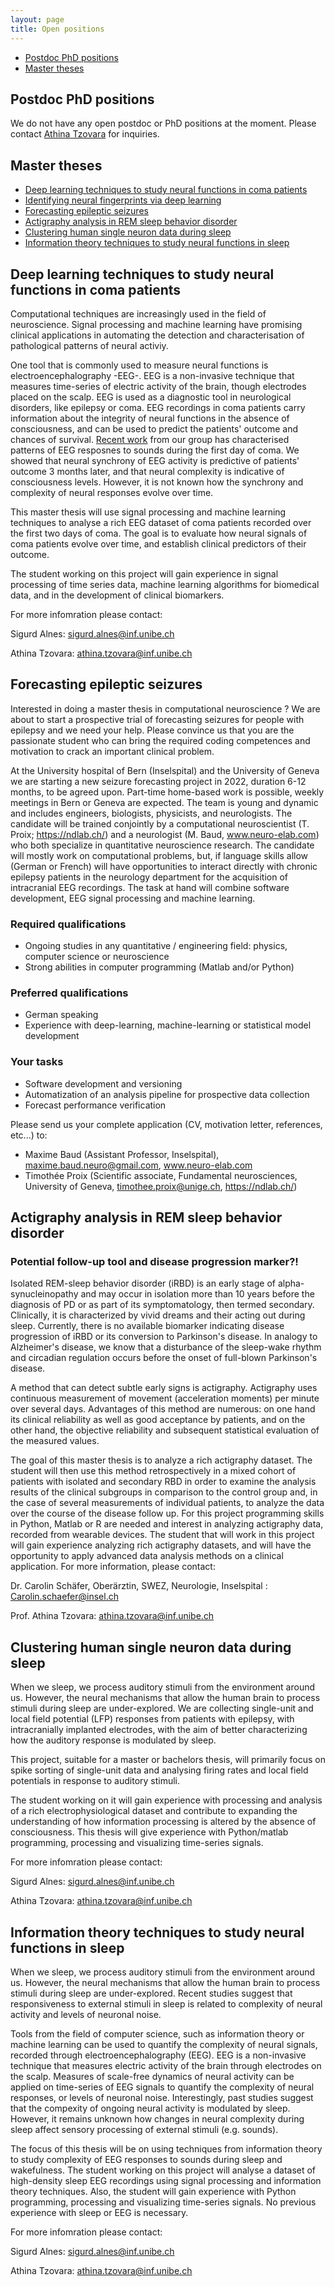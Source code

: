 ```yaml
---
layout: page
title: Open positions
---
```


* [Postdoc PhD positions](#postdoc-phd-positions)
* [Master theses](#master-theses) 
 
## Postdoc PhD positions
We do not have any open postdoc or PhD positions at the moment. Please contact [Athina Tzovara](athina.tzovara@inf.unibe.ch) for inquiries.


## Master theses

* [Deep learning techniques to study neural functions in coma patients](#deep-learning-techniques-to-study-neural-functions-in-coma-patients)
* [Identifying neural fingerprints via deep learning](#identifying-neural-fingerprints-via-deep-learning)
* [Forecasting epileptic seizures](#forecasting-epileptic-seizures)
* [Actigraphy analysis in REM sleep behavior disorder](#actigraphy-analysis-in-rem-sleep-behavior-disorder)
* [Clustering human single neuron data during sleep](#clustering-human-single-neuron-data-during-sleep)
* [Information theory techniques to study neural functions in sleep](#information-theory-techniques-to-study-neural-functions-in-sleep)

## Deep learning techniques to study neural functions in coma patients

Computational techniques are increasingly used in the field of neuroscience. Signal processing and machine learning have promising clinical applications in automating the detection and characterisation of pathological patterns of neural activiy.

One tool that is commonly used to measure neural functions is electroencephalography -EEG-. EEG is a non-invasive technique that measures time-series of electric activity of the brain, though electrodes placed on the scalp. EEG is used as a diagnostic tool in neurological disorders, like epilepsy or coma. EEG recordings in coma patients carry information about the integrity of neural functions in the absence of consciousness, and can be used to predict the patients' outcome and chances of survival. [Recent work](https://www.sciencedirect.com/science/article/pii/S1053811921009113) from our group has characterised patterns of EEG resposnes to sounds during the first day of coma. We showed that neural synchrony of EEG activity is predictive of patients' outcome 3 months later, and that neural complexity is indicative of consciousness levels. However, it is not known how the synchrony and complexity of neural responses evolve over time.

This master thesis will use signal processing and machine learning techniques to analyse a rich EEG dataset of coma patients recorded over the first two days of coma. The goal is to evaluate how neural signals of coma patients evolve over time, and establish clinical predictors of their outcome. 

The student working on this project will gain experience in signal processing of time series data, machine learning algorithms for biomedical data, and in the development of clinical biomarkers.

For more infomration please contact:

Sigurd Alnes: sigurd.alnes@inf.unibe.ch

Athina Tzovara: athina.tzovara@inf.unibe.ch


## Forecasting epileptic seizures
Interested in doing a master thesis in computational neuroscience ? We are about to start a prospective trial of forecasting seizures for people with epilepsy and we need your help. Please convince us that you are the passionate student who can bring the required coding competences and motivation to crack an important clinical problem.

At the University hospital of Bern (Inselspital) and the University of Geneva we are starting a new seizure forecasting project in 2022, duration 6-12 months, to be agreed upon. Part-time home-based work is possible, weekly meetings in Bern or Geneva are expected. The team is young and dynamic and includes engineers, biologists, physicists, and neurologists. The candidate will be trained conjointly by a computational neuroscientist (T. Proix; https://ndlab.ch/) and a neurologist (M. Baud, www.neuro-elab.com) who both specialize in quantitative neuroscience research. The candidate will mostly work on computational problems, but, if language skills allow (German or French) will have opportunities to interact directly with chronic epilepsy patients in the neurology department for the acquisition of intracranial EEG recordings. The task at hand will combine software development, EEG signal processing and machine learning.

### Required qualifications
* Ongoing studies in any quantitative / engineering field: physics, computer science or neuroscience
* Strong abilities in computer programming (Matlab and/or Python)

### Preferred qualifications
* German speaking
* Experience with deep-learning, machine-learning or statistical model development

### Your tasks
* Software development and versioning
* Automatization of an analysis pipeline for prospective data collection
* Forecast performance verification

Please send us your complete application (CV, motivation letter, references, etc...) to:
* Maxime Baud (Assistant Professor, Inselspital), maxime.baud.neuro@gmail.com,
www.neuro-elab.com
* Timothée Proix (Scientific associate, Fundamental neurosciences, University of
Geneva, timothee.proix@unige.ch, https://ndlab.ch/)

## Actigraphy analysis in REM sleep behavior disorder
### Potential follow-up tool and disease progression marker?!

Isolated REM-sleep behavior disorder (iRBD) is an early stage of alpha-synucleinopathy and may occur in isolation more than 10 years before the diagnosis of PD or as part of its symptomatology, then termed secondary. Clinically, it is characterized by vivid dreams and their acting out during sleep. Currently, there is no available biomarker indicating disease progression of iRBD or its conversion to Parkinson's disease.
In analogy to Alzheimer's disease, we know that a disturbance of the sleep-wake rhythm and circadian regulation occurs before the onset of full-blown Parkinson's disease. 

A method that can detect subtle early signs is actigraphy. Actigraphy uses continuous measurement of movement (acceleration moments) per minute over several days. Advantages of this method are numerous: on one hand its clinical reliability as well as good acceptance by patients, and on the other hand, the objective reliability and subsequent statistical evaluation of the measured values.

The goal of this master thesis is to analyze a rich actigraphy dataset. The student will then use this method retrospectively in a mixed cohort of patients with isolated and secondary RBD in order to examine the analysis results of the clinical subgroups in comparison to the control group and, in the case of several measurements of individual patients, to analyze the data over the course of the disease follow up. For this project programming skills in Python, Matlab or R are needed and interest in analyzing actigraphy data, recorded from wearable devices.
The student that will work in this project will gain experience analyzing rich actigraphy datasets, and will have the opportunity to apply advanced data analysis methods on a clinical application. For more information, please contact:

Dr. Carolin Schäfer, Oberärztin, SWEZ, Neurologie, Inselspital : Carolin.schaefer@insel.ch 

Prof. Athina Tzovara: athina.tzovara@inf.unibe.ch

## Clustering human single neuron data during sleep

When we sleep, we process auditory stimuli from the environment around us. However, the neural mechanisms that allow the human brain to process stimuli during sleep are under-explored. We are collecting single-unit and local field potential (LFP) responses from patients with epilepsy, with intracranially implanted electrodes, with the aim of better characterizing how the auditory response is modulated by sleep.

This project, suitable for a master or bachelors thesis, will primarily focus on spike sorting of single-unit data and analysing firing rates and local field potentials in response to auditory stimuli.

The student working on it will gain experience with processing and analysis of a rich electrophysiological dataset and contribute to expanding the understanding of how information processing is altered by the absence of consciousness. This thesis will give experience with Python/matlab programming, processing and visualizing time-series signals.

For more infomration please contact:

Sigurd Alnes: sigurd.alnes@inf.unibe.ch

Athina Tzovara: athina.tzovara@inf.unibe.ch


## Information theory techniques to study neural functions in sleep

When we sleep, we process auditory stimuli from the environment around us. However, the neural mechanisms that allow the human brain to process stimuli during sleep are under-explored. Recent studies suggest that responsiveness to external stimuli in sleep is related to complexity of neural activity and levels of neuronal noise. 

Tools from the field of computer science, such as information theory or machine learning can be used to quantify the complexity of neural signals, recorded through electroencephalography (EEG). EEG is a non-invasive technique that measures electric activity of the brain through electrodes on the scalp. Measures of scale-free dynamics of neural activity can be applied on time-series of EEG signals to quantify the complexity of neural responses, or levels of neuronal noise. Interestingly, past studies suggest that the compexity of ongoing neural activity is modulated by sleep. However, it remains unknown how changes in neural complexity during sleep affect sensory processing of external stimuli (e.g. sounds). 

The focus of this thesis will be on using techniques from information theory to study complexity of EEG responses to sounds during sleep and wakefulness. The student working on this project will analyse a dataset of high-density sleep EEG recordings using signal processing and information theory techniques. Also, the student will gain experience with Python programming, processing and visualizing time-series signals. No previous experience with sleep or EEG is necessary. 

For more infomration please contact:

Sigurd Alnes: sigurd.alnes@inf.unibe.ch

Athina Tzovara: athina.tzovara@inf.unibe.ch

